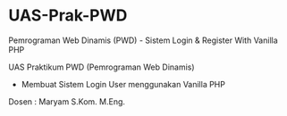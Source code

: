 # UAS-Prak-PWD
Pemrograman Web Dinamis (PWD) - Sistem Login & Register With Vanilla PHP

UAS Praktikum PWD (Pemrograman Web Dinamis)
- Membuat Sistem Login User menggunakan Vanilla PHP

Dosen : Maryam S.Kom. M.Eng.
